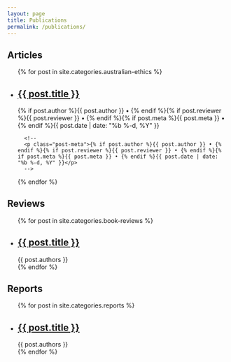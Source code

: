 ```yaml
---
layout: page
title: Publications
permalink: /publications/
---
```


## Articles

<ul class="post-list events">
  {% for post in site.categories.australian-ethics %}
    <li class="post">
      <h2><a class="post-link" href="{{ post.url | prepend: site.baseurl }}">{{ post.title }}</a></h2>
      <span class="post-meta">{% if post.author %}{{ post.author }} • {% endif %}{% if post.reviewer %}{{ post.reviewer }} • {% endif %}{% if post.meta %}{{ post.meta }} • {% endif %}{{ post.date | date: "%b %-d, %Y" }}</span>

      <!--
      <p class="post-meta">{% if post.author %}{{ post.author }} • {% endif %}{% if post.reviewer %}{{ post.reviewer }} • {% endif %}{% if post.meta %}{{ post.meta }} • {% endif %}{{ post.date | date: "%b %-d, %Y" }}</p>
      -->
   </li>
  {% endfor %}
</ul>


## Reviews

<ul class="post-list events">
  {% for post in site.categories.book-reviews %}
    <li class="post">
      <h2><a class="post-link" href="{{ post.url | prepend: site.baseurl }}">{{ post.title }}</a></h2>
      <span class="post-meta">{{ post.authors }}</span>
   </li>
  {% endfor %}
</ul>


## Reports

<ul class="post-list events">
  {% for post in site.categories.reports %}
    <li class="post">
      <h2><a class="post-link" href="{{ post.url | prepend: site.baseurl }}">{{ post.title }}</a></h2>
      <span class="post-meta">{{ post.authors }}</span>
   </li>
  {% endfor %}
</ul>